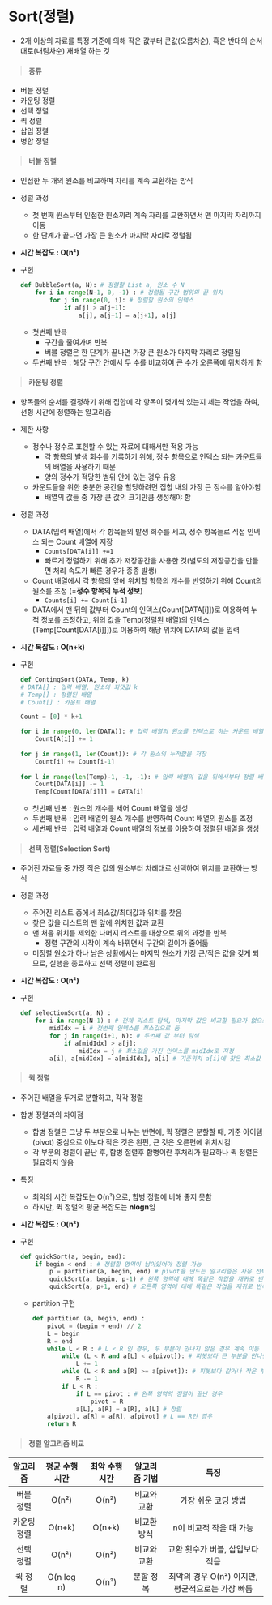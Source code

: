 # Sort(정렬)

- 2개 이상의 자료를 특정 기준에 의해 작은 값부터 큰값(오름차순), 혹은 반대의 순서대로(내림차순) 재배열 하는 것



> #### 종류

- 버블 정렬
- 카운팅 정렬
- 선택 정렬
- 퀵 정렬
- 삽입 정렬
- 병합 정렬



> #### 버블 정렬

- 인접한 두 개의 원소를 비교하며 자리를 계속 교환하는 방식

- 정렬 과정

  - 첫 번째 원소부터 인접한 원소끼리 계속 자리를 교환하면서 맨 마지막 자리까지 이동
  - 한 단계가 끝나면 가장 큰 원소가 마지막 자리로 정렬됨

- **시간 복잡도 : O(n²)**

- 구현

  ```python
  def BubbleSort(a, N): # 정렬할 List a, 원소 수 N
      for i in range(N-1, 0, -1) : # 정렬될 구간 범위의 끝 위치
          for j in range(0, i): # 정렬할 원소의 인덱스
              if a[j] > a[j+1]:
                  a[j], a[j+1] = a[j+1], a[j]
  ```

  - 첫번째 반복
    - 구간을 줄여가며 반복
    - 버블 정렬은 한 단계가 끝나면 가장 큰 원소가 마지막 자리로 정렬됨
  - 두번째 반복 : 해당 구간 안에서 두 수를 비교하여 큰 수가 오른쪽에 위치하게 함



> #### 카운팅 정렬

- 항목들의 순서를 결정하기 위해 집합에 각 항목이 몇개씩 있는지 세는 작업을 하여, 선형 시간에 정렬하는 알고리즘

- 제한 사항

  - 정수나 정수로 표현할 수 있는 자료에 대해서만 적용 가능
    - 각 항목의 발생 회수를 기록하기 위해, 정수 항목으로 인덱스 되는 카운트들의 배열을 사용하기 때문
    - 양의 정수가 적당한 범위 안에 있는 경우 유용
  - 카운트들을 위한 충분한 공간을 할당하려면 집합 내의 가장 큰 정수를 알아야함
    - 배열의 값들 중 가장 큰 값의 크기만큼 생성해야 함

- 정렬 과정

  - DATA(입력 배열)에서 각 항목들의 발생 회수를 세고, 정수 항목들로 직접 인덱스 되는 Count 배열에 저장
    - `Counts[DATA[i]] +=1`
    - 빠르게 정렬하기 위해 추가 저장공간을 사용한 것(별도의 저장공간을 만들면 처리 속도가 빠른 경우가 종종 발생)
  - Count 배열에서 각 항목의 앞에 위치할 항목의 개수를 반영하기 위해 Count의 원소를 조정 (=**정수 항목의 누적 정보**)
    - `Counts[i] += Count[i-1]`
  - DATA에서 맨 뒤의 값부터 Count의 인덱스(Count[DATA[i]])로 이용하여 누적 정보를 조정하고, 위의 값을 Temp(정렬된 배열)의 인덱스(Temp[Count[DATA[i]]])로 이용하여 해당 위치에 DATA의 값을 입력

- **시간 복잡도 : O(n+k)**

- 구현

  ``` python
  def ContingSort(DATA, Temp, k)
  # DATA[] : 입력 배열, 원소의 최댓값 k
  # Temp[] : 정렬된 배열
  # Count[] : 카운트 배열
  
  Count = [0] * k+1
  
  for i in range(0, len(DATA)): # 입력 배열의 원소를 인덱스로 하는 카운트 배열
      Count[A[i]] += 1
      
  for j in range(1, len(Count)): # 각 원소의 누적합을 저장
      Count[i] += Count[i-1]
      
  for l in range(len(Temp)-1, -1, -1): # 입력 배열의 값을 뒤에서부터 정렬 배열에 저장 
      Count[DATA[i]] -= 1
      Temp[Count[DATA[i]]] = DATA[i]
  ```

  - 첫번째 반복  : 원소의 개수를 세어 Count 배열을 생성
  - 두번째 반복 : 입력 배열의 원소 개수를 반영하여 Count 배열의 원소를 조정
  - 세번째 반복 : 입력 배열과  Count 배열의 정보를 이용하여 정렬된 배열을 생성



> ####  선택 정렬(Selection Sort) 

- 주어진 자료들 중 가장 작은 값의 원소부터 차례대로 선택하여 위치를 교환하는 방식

- 정렬 과정

  - 주어진 리스트 중에서 최소값/최대값과 위치를 찾음
  - 찾은 값을 리스트의 맨 앞에 위치한 값과 교환
  - 맨 처음 위치를 제외한 나머지 리스트를 대상으로 위의 과정을 반복
    - 정렬 구간의 시작이 계속 바뀌면서 구간의 길이가 줄어듦
  - 미정렬 원소가 하나 남은 상황에서는 마지막 원소가 가장 큰/작은 값을 갖게 되므로, 실행을 종료하고 선택 정렬이 완료됨
  
- **시간 복잡도 : O(n²)**

- 구현

  ```python
  def selectionSort(a, N) :
      for i in range(N-1) : # 전체 리스트 탐색, 마지막 값은 비교할 필요가 없으므로 N-1
          midIdx = i # 첫번째 인덱스를 최소값으로 둠
          for j in range(i+1, N): # 두번째 값 부터 탐색
              if a[midIdx] > a[j]:
                  midIdx = j # 최소값을 가진 인덱스를 midIdx로 지정
          a[i], a[midIdx] = a[midIdx], a[i] # 기준위치 a[i]에 찾은 최소값 위치를 활용하여 a[midIdx]와 교환
  ```




> #### 퀵 정렬

- 주어진 배열을 두개로 분할하고, 각각 정렬

- 합병 정렬과의 차이점

  - 합병 정렬은 그냥 두 부분으로 나누는 반면에, 퀵 정렬은 분할할 때, 기준 아이템(pivot) 중심으로 이보다 작은 것은 왼편, 큰 것은 오른편에 위치시킴
  - 각 부분의 정렬이 끝난 후, 합병 절렬후 합병이란 후처리가 필요하나 퀵 정렬은 필요하지 않음

- 특징

  - 최악의 시간 복잡도는 O(n²)으로, 합병 정렬에 비해 좋지 못함
  - 하지만, 퀵 정렬의 평균 복잡도는 **nlogn**임 

- **시간 복잡도 : O(n²)**

- 구현

  ```python
  def quickSort(a, begin, end):
      if begin < end : # 정렬할 영역이 남아있어야 정렬 가능
          p = partition(a, begin, end) # pivot을 만드는 알고리즘은 자유 선택
          quickSort(a, begin, p-1) # 왼쪽 영역에 대해 똑같은 작업을 재귀로 반복
          quickSort(a, p+1, end) # 오른쪽 영역에 대해 똑같은 작업을 재귀로 반복
  ```

  - partition 구현

    ```python
    def partition (a, begin, end) :
        pivot = (begin + end) // 2
        L = begin
        R = end
        while L < R : # L < R 인 경우, 두 부분이 만나지 않은 경우 계속 이동
            while (L < R and a[L] < a[pivot]): # 피봇보다 큰 부분을 만나면 멈춤
                L += 1
            while (L < R and a[R] >= a[pivot]): # 피봇보다 같거나 작은 부분을 만나면 멈춤
                R -= 1
            if L < R :
                if L == pivot : # 왼쪽 영역의 정렬이 끝난 경우
                    pivot = R
                a[L], a[R] = a[R], a[L] # 정렬
        a[pivot], a[R] = a[R], a[pivot] # L == R인 경우
        return R
    ```

    

> #### 정렬 알고리즘 비교

|  알고리즘   | 평균 수행시간 | 최악 수행시간 | 알고리즘 기법 |                       특징                       |
| :---------: | :-----------: | :-----------: | :-----------: | :----------------------------------------------: |
|  버블 정렬  |     O(n²)     |     O(n²)     |  비교와 교환  |               가장 쉬운 코딩 방법                |
| 카운팅 정렬 |    O(n+k)     |    O(n+k)     |  비교환 방식  |             n이 비교적 작을 때 가능              |
|  선택 정렬  |     O(n²)     |     O(n²)     |  비교와 교환  |         교환 횟수가 버블, 삽입보다 적음          |
|   퀵 정렬   |  O(n log n)   |     O(n²)     |   분할 정복   | 최악의 경우 O(n²) 이지만, 평균적으로는 가장 빠름 |

